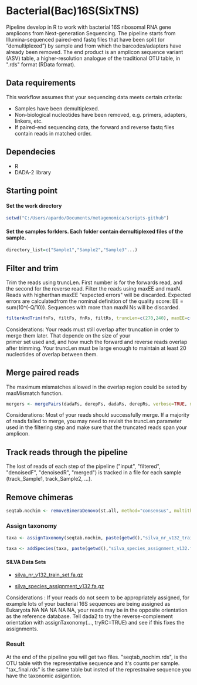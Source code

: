 # Bacterial(Bac)16S(SixTNS)
Pipeline develop in R to work with bacterial 16S ribosomal RNA gene amplicons from Next-generation Sequencing.
The pipeline starts from Illumina-sequenced paired-end fastq files that have been split (or “demultiplexed”) by sample and from which the barcodes/adapters have already been removed. The end product is an amplicon sequence variant (ASV) table, a higher-resolution analogue of the traditional OTU table, in ".rds" format (RData format). 

## Data requirements

This workflow assumes that your sequencing data meets certain criteria:

* Samples have been demultiplexed.
* Non-biological nucleotides have been removed, e.g. primers, adapters, linkers, etc.
* If paired-end sequencing data, the forward and reverse fastq files contain reads in matched order.

## Dependecies
* R
* DADA-2 library

## Starting point

#### Set the work directory
```R
setwd("C:/Users/apardo/Documents/metagenomica/scripts-github")
```
#### Set the samples forlders. Each folder contain demultiplexed files of the sample.
```R
directory_list=c("Sample1","Sample2","Sample3"...)
```

## Filter and trim
Trim the reads using truncLen. First number is for the forwards read, and the second for the reverse read. 
Filter the reads using maxEE and maxN. Reads with higherthan maxEE "expected errors" will be discarded. Expected errors are calculatedfrom the nominal definition of the quality score: EE = sum(10^(-Q/10)). Sequences with more than maxN Ns will be discarded.
```R
filterAndTrim(fnFs, filtFs, fnRs, filtRs, truncLen=c(270,240), maxEE=c(10,10), maxN=0, rm.phix=TRUE, compress=TRUE, multithread=TRUE)
```
Considerations: Your reads must still overlap after truncation in order to merge them later. That depende on the size of your     
primer set used and, and how much the forward and reverse reads overlap after trimming. Your truncLen must be large enough to maintain at least 20 nucleotides of overlap between them.

## Merge paired reads
The maximum mismatches allowed in the overlap region could be seted by maxMismatch function.
```R
mergers <- mergePairs(dadaFs, derepFs, dadaRs, derepRs, verbose=TRUE, maxMismatch = 15)
```
Considerations: Most of your reads should successfully merge. If a majority of reads failed to merge, you may need to revisit the truncLen parameter used in the filtering step and make sure that the truncated reads span your amplicon. 

## Track reads through the pipeline
The lost of reads of each step of the pipeline ("input", "filtered", "denoisedF", "denoisedR", "merged") is tracked in a file for each sample (track_Sample1, track_Sample2, ...).

## Remove chimeras
```R
seqtab.nochim <- removeBimeraDenovo(st.all, method="consensus", multithread=TRUE, verbose=TRUE)
```

### Assign taxonomy
```R
taxa <- assignTaxonomy(seqtab.nochim, paste(getwd(),"silva_nr_v132_train_set.fa.gz" ,sep="/"), multithread=TRUE, tryRC=TRUE)
```
```R
taxa <- addSpecies(taxa, paste(getwd(),"silva_species_assignment_v132.fa.gz", sep="/"), tryRC=TRUE)
```

#### SILVA Data Sets
* [silva_nr_v132_train_set.fa.gz](https://zenodo.org/record/1172783/files/silva_nr_v132_train_set.fa.gz?download=1)

* [silva_species_assignment_v132.fa.gz](https://zenodo.org/record/1172783/files/silva_species_assignment_v132.fa.gz?download=1)


Considerations : If your reads do not seem to be appropriately assigned, for example lots of your bacterial 16S sequences are being assigned as Eukaryota NA NA NA NA NA, your reads may be in the opposite orientation as the reference database. Tell dada2 to try the reverse-complement orientation with assignTaxonomy(..., tryRC=TRUE) and see if this fixes the assignments.

### Result
At the end of the pipeline you will get two files. "seqtab_nochim.rds", is the OTU table with the representative sequence and it's counts per sample. "tax_final.rds" is the same table but insted of the represtnaive sequence you have the taxonomic asigantion.
